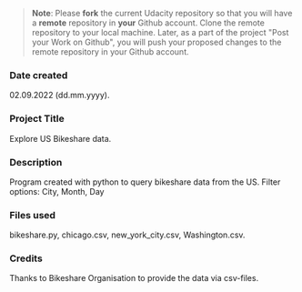 >**Note**: Please **fork** the current Udacity repository so that you will have a **remote** repository in **your** Github account. Clone the remote repository to your local machine. Later, as a part of the project "Post your Work on Github", you will push your proposed changes to the remote repository in your Github account.

### Date created
02.09.2022 (dd.mm.yyyy).

### Project Title
Explore US Bikeshare data.

### Description
Program created with python to query bikeshare data from the US.
Filter options: City, Month, Day

### Files used
bikeshare.py, chicago.csv, new_york_city.csv, Washington.csv.

### Credits
Thanks to Bikeshare Organisation to provide the data via csv-files.


